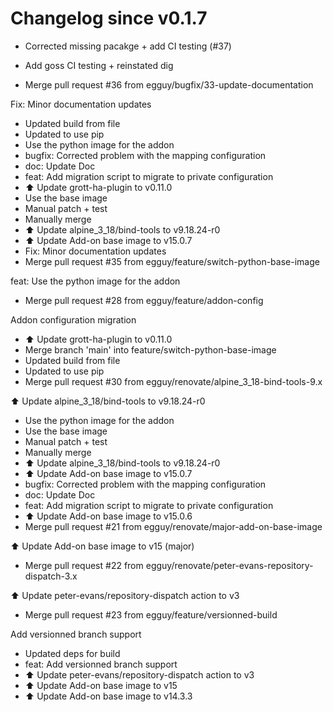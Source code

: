 # Changelog since v0.1.7
- Corrected missing pacakge + add CI testing (#37)

* Add goss CI testing + reinstated dig 
- Merge pull request #36 from egguy/bugfix/33-update-documentation

Fix: Minor documentation updates 
- Updated build from file 
- Updated to use pip 
- Use the python image for the addon 
- bugfix: Corrected problem with the mapping configuration 
- doc: Update Doc 
- feat: Add migration script to migrate to private configuration 
- ⬆️ Update grott-ha-plugin to v0.11.0 
- Use the base image 
- Manual patch + test 
- Manually merge 
- ⬆️ Update alpine_3_18/bind-tools to v9.18.24-r0 
- ⬆️ Update Add-on base image to v15.0.7 
- Fix: Minor documentation updates 
- Merge pull request #35 from egguy/feature/switch-python-base-image

feat: Use the python image for the addon 
- Merge pull request #28 from egguy/feature/addon-config

Addon configuration migration 
- ⬆️ Update grott-ha-plugin to v0.11.0 
- Merge branch 'main' into feature/switch-python-base-image 
- Updated build from file 
- Updated to use pip 
- Merge pull request #30 from egguy/renovate/alpine_3_18-bind-tools-9.x

⬆️ Update alpine_3_18/bind-tools to v9.18.24-r0 
- Use the python image for the addon 
- Use the base image 
- Manual patch + test 
- Manually merge 
- ⬆️ Update alpine_3_18/bind-tools to v9.18.24-r0 
- ⬆️ Update Add-on base image to v15.0.7 
- bugfix: Corrected problem with the mapping configuration 
- doc: Update Doc 
- feat: Add migration script to migrate to private configuration 
- ⬆️ Update Add-on base image to v15.0.6 
- Merge pull request #21 from egguy/renovate/major-add-on-base-image

⬆️ Update Add-on base image to v15 (major) 
- Merge pull request #22 from egguy/renovate/peter-evans-repository-dispatch-3.x

⬆️ Update peter-evans/repository-dispatch action to v3 
- Merge pull request #23 from egguy/feature/versionned-build

Add versionned branch support 
- Updated deps for build 
- feat: Add versionned branch support 
- ⬆️ Update peter-evans/repository-dispatch action to v3 
- ⬆️ Update Add-on base image to v15 
- ⬆️ Update Add-on base image to v14.3.3 
